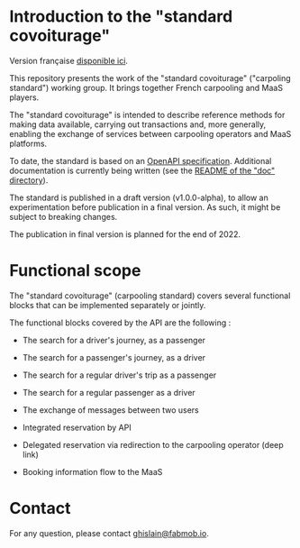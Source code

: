 # Introduction to the "standard covoiturage"

Version française [disponible ici](./README.fr.md).

This repository presents the work of the "standard covoiturage" ("carpoling 
standard") working group. It brings together French carpooling and MaaS 
players.
 
The "standard covoiturage" is intended to describe reference methods for 
making data available, carrying out transactions and, more generally, enabling 
the exchange of services between carpooling operators and MaaS platforms.

To date, the standard is based on an
[OpenAPI specification](./standard-covoiturage_openapi.yaml).
Additional documentation is currently being written (see the
[README of the "doc" directory](./doc/README.md)).

The standard is published in a draft version (v1.0.0-alpha), to allow an 
experimentation before publication in a final version. As such, it might be 
subject to breaking changes.

The publication in final version is planned for the end of 2022.

# Functional scope

The "standard covoiturage" (carpooling standard)  covers several functional 
blocks that can be implemented separately or jointly.

The functional blocks covered by the API are the following :

* The search for a driver's journey, as a passenger
* The search for a passenger's journey, as a driver
* The search for a regular driver's trip as a passenger
* The search for a regular passenger as a driver

* The exchange of messages between two users
* Integrated reservation by API
* Delegated reservation via redirection to the carpooling operator (deep link)
* Booking information flow to the MaaS

# Contact

For any question, please contact
[ghislain@fabmob.io](mailto:ghislain@fabmob.io).
